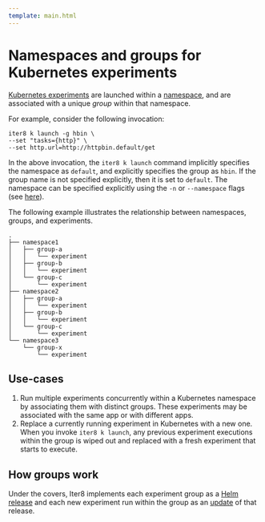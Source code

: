```yaml
---
template: main.html
---
```


# Namespaces and groups for Kubernetes experiments

[Kubernetes experiments](../../getting-started/concepts.md#kubernetes-experiments) are launched within a [namespace](https://kubernetes.io/docs/concepts/overview/working-with-objects/namespaces/), and are associated with a unique *group* within that namespace.

For example, consider the following invocation:

```shell
iter8 k launch -g hbin \
--set "tasks={http}" \
--set http.url=http://httpbin.default/get
```

In the above invocation, the `iter8 k launch` command implicitly specifies the namespace as `default`, and explicitly specifies the group as `hbin`. If the group name is not specified explicitly, then it is set to `default`. The namespace can be specified explicitly using the `-n` or `--namespace` flags (see [here](../commands/iter8_k_launch.md#options-inherited-from-parent-commands)).

The following example illustrates the relationship between namespaces, groups, and experiments.

```shell
.
├── namespace1
│   ├── group-a
│   │   └── experiment
│   ├── group-b
│   │   └── experiment
│   └── group-c
│       └── experiment
├── namespace2
│   ├── group-a
│   │   └── experiment
│   ├── group-b
│   │   └── experiment
│   └── group-c
│       └── experiment
└── namespace3
    └── group-x
        └── experiment
```

## Use-cases

1.  Run multiple experiments concurrently within a Kubernetes namespace by associating them with distinct groups. These experiments may be associated with the same app or with different apps.
2.  Replace a currently running experiment in Kubernetes with a new one. When you invoke `iter8 k launch`, any previous experiment executions within the group is wiped out and replaced with a fresh experiment that starts to execute.

## How groups work

Under the covers, Iter8 implements each experiment group as a [Helm release](https://helm.sh/docs/glossary/#release) and each new experiment run within the group as an [update](https://helm.sh/docs/glossary/#release-number-release-version) of that release.